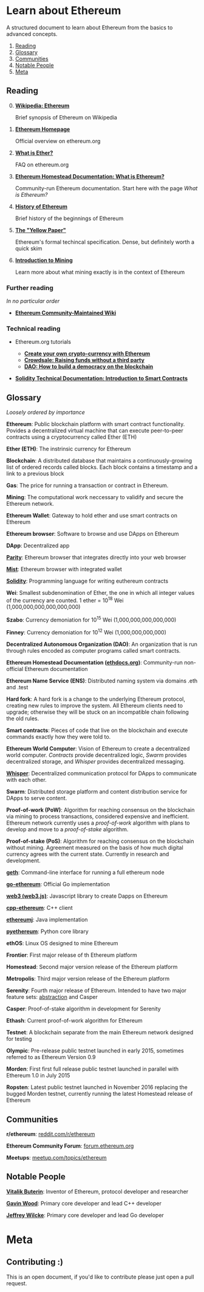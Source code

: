 # Learn about Ethereum

A structured document to learn about Ethereum from the basics to advanced concepts.

1. [Reading](#reading)
2. [Glossary](#glossary)
3. [Communities](#communities)
4. [Notable People](#notable-people)
5. [Meta](#meta)

## Reading

0. __[Wikipedia: Ethereum](https://en.wikipedia.org/wiki/Ethereum)__

   Brief synopsis of Ethereum on Wikipedia

1. __[Ethereum Homepage](https://ethereum.org)__

   Official overview on ethereum.org

2. __[What is Ether?](https://ethereum.org/ether)__

   FAQ on ethereum.org

3. __[Ethereum Homestead Documentation: What is Ethereum?](http://www.ethdocs.org/en/latest/introduction/what-is-ethereum.html)__

   Community-run Ethereum documentation. Start here with the page _What is Ethereum?_

4. __[History of Ethereum](http://www.ethdocs.org/en/latest/introduction/history-of-ethereum.html)__

   Brief history of the beginnings of Ethereum

5. __[The "Yellow Paper"](http://paper.gavwood.com/)__

   Ethereum's formal techincal specification. Dense, but definitely worth a quick skim

6. __[Introduction to Mining](https://github.com/ethereum/wiki/wiki/Mining)__

   Learn more about what mining exactly is in the context of Ethereum
    
### Further reading

_In no particular order_

* __[Ethereum Community-Maintained Wiki](https://github.com/ethereum/wiki/wiki)__

### Technical reading

* Ethereum.org tutorials
  * __[Create your own crypto-currency with Ethereum](https://www.ethereum.org/token)__
  * __[Crowdsale: Raising funds without a third party](https://www.ethereum.org/crowdsale)__
  * __[DAO: How to build a democracy on the blockchain](https://www.ethereum.org/dao)__

* __[Solidity Technical Documentation: Introduction to Smart Contracts](https://solidity.readthedocs.io/en/develop/introduction-to-smart-contracts.html)__

## Glossary

_Loosely ordered by importance_

__Ethereum__: Public blockchain platform with smart contract functionality. Povides a decentralized virtual machine that can execute peer-to-peer contracts using a cryptocurrency called Ether (ETH)

__Ether (ETH)__: The instrinsic currency for Ethereum

__Blockchain__: A distributed database that maintains a continuously-growing list of ordered records called blocks. Each block contains a timestamp and a link to a previous block

__Gas__: The price for running a transaction or contract in Ethereum.

__Mining__: The computational work neccessary to validify and secure the Ethereum network. 

__Ethereum Wallet__: Gateway to hold ether and use smart contracts on Ethereum

__Ethereum browser__: Software to browse and use DApps on Ethereum

__DApp__: Decentralized app

__[Parity](https://ethcore.io/parity.html)__: Ethereum browser that integrates directly into your web browser

__[Mist](https://github.com/ethereum/mist)__: Ethereum browser with integrated wallet

__[Solidity](https://solidity.readthedocs.io/en/develop/)__: Programming language for writing euthereum contracts

__Wei__: Smallest subdenomination of Ether, the one in which all integer values of the currency are counted. 1 ether = 10<sup>18</sup> Wei (1,000,000,000,000,000,000)

__Szabo__: Currency demoniation for 10<sup>15</sup> Wei (1,000,000,000,000,000)

__Finney__: Currency demoniation for 10<sup>12</sup> Wei  (1,000,000,000,000)

__Decentralized Autonomous Organization (DAO)__: An organization that is run through rules encoded as computer programs called smart contracts.

__Ethereum Homestead Documentation ([ethdocs.org](http://www.ethdocs.org))__: Community-run non-official Ethereum documentation

__Ethereum Name Service (ENS)__: Distributed naming system via domains .eth and .test

__Hard fork__: A hard fork is a change to the underlying Ethereum protocol, creating new rules to improve the system. All Ethereum clients need to upgrade; otherwise they will be stuck on an incompatible chain following the old rules.

__Smart contracts__: Pieces of code that live on the blockchain and execute commands exactly how they were told to. 

__Ethereum World Computer__: Vision of Ethereum to create a decentralized world computer. _Contracts_ provide decentralized logic, _Swarm_ provides decentralized storage, and _Whisper_ provides decentralized messaging.

__[Whisper](https://github.com/ethereum/wiki/wiki/Whisper)__: Decentralized communication protocol for DApps to communicate with each other.

__Swarm__: Distributed storage platform and content distribution service for DApps to serve content. 

__Proof-of-work (PoW)__: Algorithm for reaching consensus on the blockchain via mining to process transactions, considered expensive and inefficient. Ethereum network currently uses a _proof-of-work_ algorithm with plans to develop and move to a _proof-of-stake_ algorithm.

__Proof-of-stake (PoS)__: Algorithm for reaching consensus on the blockchain without mining. Agreement measured on the basis of how much digital currency agrees with the current state. Currently in research and development.

__[geth](https://github.com/ethereum/go-ethereum/wiki/geth)__: Command-line interface for running a full ethereum node

__[go-ethereum](https://github.com/ethereum/go-ethereum)__: Official Go implementation

__[web3 (web3.js)](https://github.com/ethereum/web3.js/)__: Javascript library to create Dapps on Ethereum

__[cpp-ethereum](https://github.com/ethereum/cpp-ethereum)__: C++ client

__[ethereumj](https://github.com/ethereum/ethereumj)__: Java implementation

__[pyethereum](https://github.com/ethereum/pyethereum)__: Python core library

__ethOS__: Linux OS designed to mine Ethereum

__Frontier__: First major release of th Ethereum platform

__Homestead__: Second major version release of the Ethereum platform

__Metropolis__: Third major version release of the Ethereum platform

__Serenity__: Fourth major release of Ethereum. Intended to have two major feature sets: [abstraction](https://blog.ethereum.org/2015/07/05/on-abstraction/) and Casper

__Casper__: Proof-of-stake algorithm in development for Serenity

__Ethash__: Current proof-of-work algorithm for Ethereum

__Testnet__: A blockchain separate from the main Ethereum network designed for testing

__Olympic__: Pre-release public testnet launched in early 2015, sometimes referred to as Ethereum Version 0.9

__Morden__: First first full release public testnet launched in parallel with Ethereum 1.0 in July 2015

__Ropsten__: Latest public testnet launched in November 2016 replacing the bugged Morden testnet, currently running the latest Homestead release of Ethereum

## Communities

__r/ethereum__: [reddit.com/r/ethereum](https://reddit.com/r/ethereum/)

__Ethereum Community Forum__: [forum.ethereum.org](https://forum.ethereum.org/)

__Meetups__: [meetup.com/topics/ethereum](https://www.meetup.com/topics/ethereum/)

## Notable People

__[Vitalik Buterin](https://twitter.com/VitalikButerin)__: Inventor of Ethereum, protocol developer and researcher

__[Gavin Wood](https://twitter.com/gavofyork)__: Primary core developer and lead C++ developer

__[Jeffrey Wilcke](https://twitter.com/jeffehh)__: Primary core developer and lead Go developer

# Meta

## Contributing :)

This is an open document, if you'd like to contribute please just open a pull request.